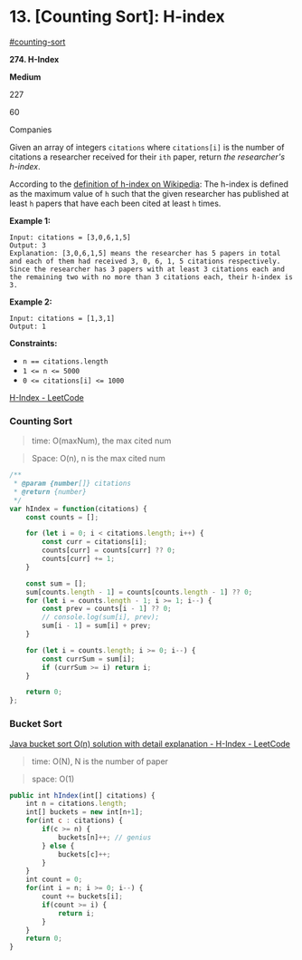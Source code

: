 # 13. \[Counting Sort]: H-index



[#counting-sort](../../1.-sort/counting-sort/counting-sort.md#counting-sort "mention")



**274. H-Index**

**Medium**

227

60

Companies

Given an array of integers `citations` where `citations[i]` is the number of citations a researcher received for their `ith` paper, return _the researcher's h-index_.

According to the [definition of h-index on Wikipedia](https://en.wikipedia.org/wiki/H-index): The h-index is defined as the maximum value of `h` such that the given researcher has published at least `h` papers that have each been cited at least `h` times.

**Example 1:**

```
Input: citations = [3,0,6,1,5]
Output: 3
Explanation: [3,0,6,1,5] means the researcher has 5 papers in total and each of them had received 3, 0, 6, 1, 5 citations respectively.
Since the researcher has 3 papers with at least 3 citations each and the remaining two with no more than 3 citations each, their h-index is 3.

```

**Example 2:**

```
Input: citations = [1,3,1]
Output: 1

```

**Constraints:**

* `n == citations.length`
* `1 <= n <= 5000`
* `0 <= citations[i] <= 1000`

[H-Index - LeetCode](https://leetcode.com/problems/h-index/)



### Counting Sort

> time: O(maxNum), the max cited num

> Space: O(n), n is the max cited num

```jsx
/**
 * @param {number[]} citations
 * @return {number}
 */
var hIndex = function(citations) {
    const counts = [];

    for (let i = 0; i < citations.length; i++) {
        const curr = citations[i];
        counts[curr] = counts[curr] ?? 0;
        counts[curr] += 1;
    }

    const sum = [];
    sum[counts.length - 1] = counts[counts.length - 1] ?? 0;
    for (let i = counts.length - 1; i >= 1; i--) {
        const prev = counts[i - 1] ?? 0;
        // console.log(sum[i], prev);
        sum[i - 1] = sum[i] + prev;
    }

    for (let i = counts.length; i >= 0; i--) {
        const currSum = sum[i];
        if (currSum >= i) return i;
    }

    return 0;
};
```

### Bucket Sort

[Java bucket sort O(n) solution with detail explanation - H-Index - LeetCode](https://leetcode.com/problems/h-index/solutions/70768/java-bucket-sort-o-n-solution-with-detail-explanation/)

> time: O(N), N is the number of paper

> space: O(1)

```jsx
public int hIndex(int[] citations) {
    int n = citations.length;
    int[] buckets = new int[n+1];
    for(int c : citations) {
        if(c >= n) {
            buckets[n]++; // genius
        } else {
            buckets[c]++;
        }
    }
    int count = 0;
    for(int i = n; i >= 0; i--) {
        count += buckets[i];
        if(count >= i) {
            return i;
        }
    }
    return 0;
}
```









